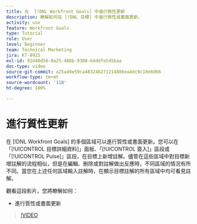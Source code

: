```yaml
---
title: 在  [!DNL Workfront Goals] 中進行質性更新
description: 瞭解如何在 [!DNL 目標] 中進行質性或書面更新。
activity: use
feature: Workfront Goals
type: Tutorial
role: User
level: Beginner
team: Technical Marketing
jira: KT-8925
exl-id: 92d40d56-0a25-488b-9308-64ddfe545baa
doc-type: video
source-git-commit: a25a49e59ca483246271214886ea4dc9c10e8d66
workflow-type: tm+mt
source-wordcount: '118'
ht-degree: 100%

---
```


# 進行質性更新

在 [!DNL Workfront Goals] 的多個區域可以進行質性或書面更新。您可以在「[!UICONTROL 目標詳細資料]」面板、「[!UICONTROL 簽入]」區段或「[!UICONTROL Pulse]」區段，在目標上新增註解。儘管在這些區域中對目標新增註解的流程相似，但是在編輯、刪除或對註解做出反應時，不同區域的情況有所不同。當您在上述任何區域輸入註解時，在顯示目標註解的所有區域中均可看見註解。

觀看這段影片，您將瞭解如何：

* 進行質性或書面更新

>[!VIDEO](https://video.tv.adobe.com/v/335197/?quality=12&learn=on)
